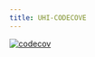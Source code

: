 ```yaml
---
title: UHI-CODECOVE
---
```

[![codecov](https://codecov.io/gh/tech-university-india/uhi-codecov-sample/branch/main/graph/badge.svg?token=X5QJMPULJZ)](https://codecov.io/gh/tech-university-india/uhi-codecov-sample)
